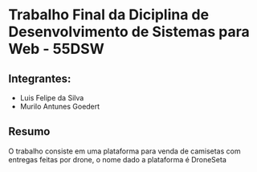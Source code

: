 # Trabalho Final da Diciplina de Desenvolvimento de Sistemas para Web - 55DSW

## Integrantes:

- Luis Felipe da Silva
- Murilo Antunes Goedert

## Resumo

O trabalho consiste em uma plataforma para venda de camisetas com entregas feitas por drone, o nome dado a plataforma é DroneSeta
